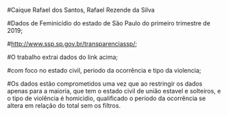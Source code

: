 #Caique Rafael dos Santos, Rafael Rezende da Silva

#Dados de Feminicídio do estado de São Paulo do primeiro trimestre de 2019;

#http://www.ssp.sp.gov.br/transparenciassp/;

#O trabalho extrai dados do link acima;

#com foco no estado civil, periodo da ocorrência e tipo da violencia;

#Os dados estão comprometidos uma vez que ao restringir os dados apenas para a maioria, que tem o estado civil de união estavel e solteiros, e o tipo de violência é homicidio, qualificado o periodo da ocorrência se altera em relação do total sem os filtros.
